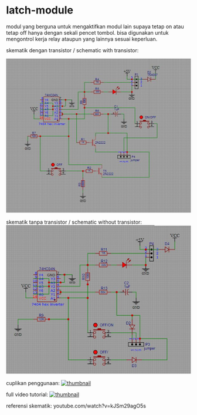 # latch-module
modul yang berguna untuk mengaktifkan modul lain supaya tetap on atau tetap off hanya dengan sekali pencet tombol.
bisa digunakan untuk mengontrol kerja relay ataupun yang lainnya sesuai keperluan.

skematik dengan transistor / schematic with transistor:

<img src="https://github.com/idekorslet/latch-module/blob/main/skematik.JPG">

skematik tanpa transistor / schematic without transistor:
<img src="https://github.com/idekorslet/latch-module/blob/main/skematik2.jpg.JPG">


cuplikan penggunaan:
[![thumbnail](https://user-images.githubusercontent.com/80518183/126108978-ecc7d0ad-a68d-4081-998b-8abc693bbd94.JPG)](https://user-images.githubusercontent.com/80518183/126108554-9c67c84e-61c4-44d8-9005-f88adb5c5c06.mp4)


full video tutorial:
[![thumbnail](https://user-images.githubusercontent.com/80518183/126110373-5e45b5ea-136c-4914-9417-4802bdc533c0.jpg)](https://youtu.be/rtcOQ4aNXBc)



referensi skematik:
youtube.com/watch?v=kJSm29agO5s

